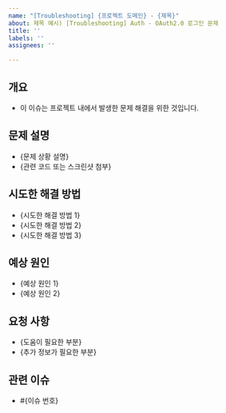 ```yaml
---
name: "[Troubleshooting] {프로젝트 도메인} - {제목}"
about: 제목 예시) [Troubleshooting] Auth - OAuth2.0 로그인 문제
title: ''
labels: ''
assignees: ''

---
```


## 개요
- 이 이슈는 프로젝트 내에서 발생한 문제 해결을 위한 것입니다.

## 문제 설명
- {문제 상황 설명}
- {관련 코드 또는 스크린샷 첨부}

## 시도한 해결 방법
- {시도한 해결 방법 1}
- {시도한 해결 방법 2}
- {시도한 해결 방법 3}

## 예상 원인
- {예상 원인 1}
- {예상 원인 2}

## 요청 사항
- {도움이 필요한 부분}
- {추가 정보가 필요한 부분}

## 관련 이슈
- #{이슈 번호}
